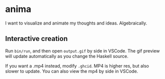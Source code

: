 # anima

I want to visualize and animate my thoughts and ideas. Algebraically.

## Interactive creation

Run `bin/run`, and then open `output.gif` by side in VSCode. The gif preview will update automatically as you change the Haskell source. 

If you want a .mp4 instead, modify `.ghcid`. MP4 is higher res, but also slower to update. You can also view the mp4 by side in VSCode.
